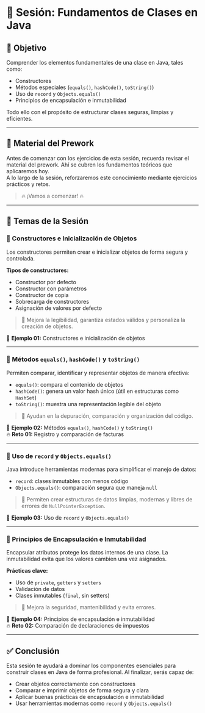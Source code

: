 # 🧪 Sesión: Fundamentos de Clases en Java

## 🎯 Objetivo

Comprender los elementos fundamentales de una clase en Java, tales como:

- Constructores  
- Métodos especiales (`equals()`, `hashCode()`, `toString()`)  
- Uso de `record` y `Objects.equals()`  
- Principios de encapsulación e inmutabilidad  

Todo ello con el propósito de estructurar clases seguras, limpias y eficientes.

---

## 📘 Material del Prework

Antes de comenzar con los ejercicios de esta sesión, recuerda revisar el material del prework. Ahí se cubren los fundamentos teóricos que aplicaremos hoy.  
A lo largo de la sesión, reforzaremos este conocimiento mediante ejercicios prácticos y retos.  

> 🔥 ¡Vamos a comenzar! 🔥

---

## 📂 Temas de la Sesión

### 📖 Constructores e Inicialización de Objetos

Los constructores permiten crear e inicializar objetos de forma segura y controlada.

**Tipos de constructores:**

- Constructor por defecto  
- Constructor con parámetros  
- Constructor de copia  
- Sobrecarga de constructores  
- Asignación de valores por defecto  

> 🧠 Mejora la legibilidad, garantiza estados válidos y personaliza la creación de objetos.

📜 **Ejemplo 01:** Constructores e inicialización de objetos

---

### 📖 Métodos `equals()`, `hashCode()` y `toString()`

Permiten comparar, identificar y representar objetos de manera efectiva:

- `equals()`: compara el contenido de objetos  
- `hashCode()`: genera un valor hash único (útil en estructuras como `HashSet`)  
- `toString()`: muestra una representación legible del objeto  

> 🧠 Ayudan en la depuración, comparación y organización del código.

📜 **Ejemplo 02:** Métodos `equals()`, `hashCode()` y `toString()`  
🔥 **Reto 01:** Registro y comparación de facturas

---

### 📖 Uso de `record` y `Objects.equals()`

Java introduce herramientas modernas para simplificar el manejo de datos:

- `record`: clases inmutables con menos código  
- `Objects.equals()`: comparación segura que maneja `null`  

> 🧠 Permiten crear estructuras de datos limpias, modernas y libres de errores de `NullPointerException`.

📜 **Ejemplo 03:** Uso de `record` y `Objects.equals()`

---

### 📖 Principios de Encapsulación e Inmutabilidad

Encapsular atributos protege los datos internos de una clase. La inmutabilidad evita que los valores cambien una vez asignados.

**Prácticas clave:**

- Uso de `private`, `getters` y `setters`  
- Validación de datos  
- Clases inmutables (`final`, sin setters)  

> 🧠 Mejora la seguridad, mantenibilidad y evita errores.

📜 **Ejemplo 04:** Principios de encapsulación e inmutabilidad  
🔥 **Reto 02:** Comparación de declaraciones de impuestos

---

## ✅ Conclusión

Esta sesión te ayudará a dominar los componentes esenciales para construir clases en Java de forma profesional. Al finalizar, serás capaz de:

- Crear objetos correctamente con constructores
- Comparar e imprimir objetos de forma segura y clara
- Aplicar buenas prácticas de encapsulación e inmutabilidad
- Usar herramientas modernas como `record` y `Objects.equals()`
